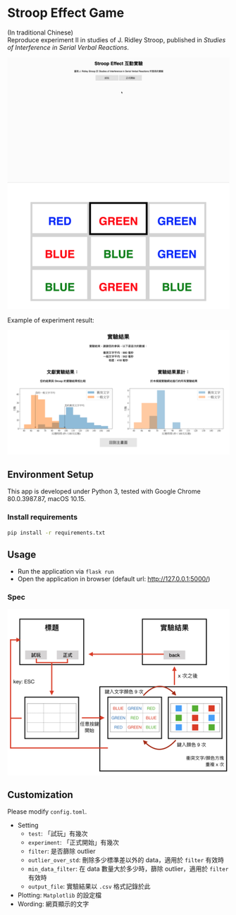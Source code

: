 # Stroop Effect Game

(In traditional Chinese)\
Reproduce experiment II in studies of J. Ridley Stroop, published in *Studies of Interference in Serial Verbal Reactions*. 

![](./image/preview.gif)
![](./image/preview.png)

Example of experiment result:

![](./image/example.png)


## Environment Setup

This app is developed under Python 3, tested with Google Chrome 80.0.3987.87, macOS 10.15.

### Install requirements

```bash
pip install -r requirements.txt
```

## Usage

- Run the application via `flask run`
- Open the application in browser (default url: http://127.0.0.1:5000/)

### Spec
![](./image/stroop-effect-game-spec.jpg)

## Customization

Please modify `config.toml`.

- Setting
    - `test`: 「試玩」有幾次
    - `experiment`: 「正式開始」有幾次
    - `filter`: 是否篩除 outlier
    - `outlier_over_std`: 刪除多少標準差以外的 data，適用於 `filter` 有效時
    - `min_data_filter`: 在 data 數量大於多少時，篩除 outlier，適用於 `filter` 有效時
    - `output_file`:  實驗結果以 `.csv` 格式記錄於此
- Plotting: `Matplotlib` 的設定檔
- Wording: 網頁顯示的文字

